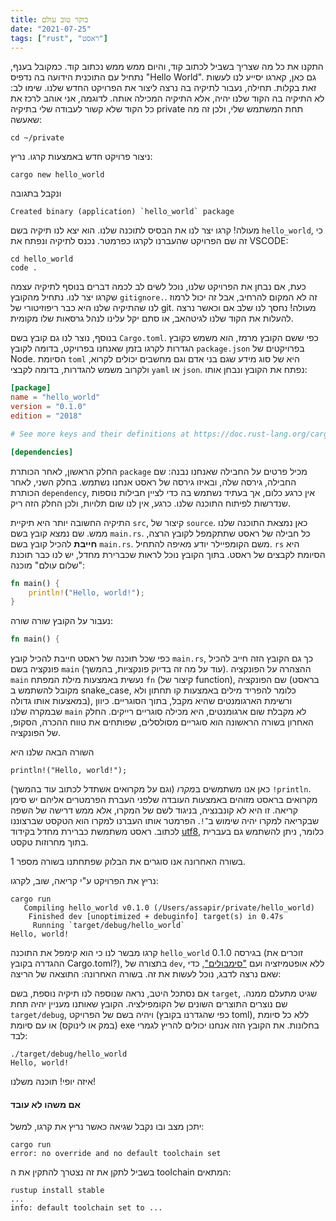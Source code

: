 ```yaml
---
title: בוקר טוב עולם
date: "2021-07-25"
tags: ["rust", "ראסט"]
---
```


התקנו את כל מה שצריך בשביל לכתוב קוד, והיום ממש ממש נכתוב קוד. כמקובל בענף, נתחיל עם התוכנית הידועה בה נדפיס "Hello World". גם כאן, קארגו יסייע לנו לעשות זאת בקלות. תחילה, נעבור לתיקיה בה נרצה ליצור את הפרויקט החדש שלנו. שימו לב: לא התיקיה בה הקוד שלנו יהיה, אלא התיקיה המכילה אותה. לדוגמה, אני אוהב לרכז את כל הקוד שלא קשור לעבודה שלי בתיקיה private תחת המשתמש שלי, ולכן זה מה שאעשה:
```shell
cd ~/private
```
ניצור פרויקט חדש באמצעות קרגו. נריץ:
```shell
cargo new hello_world
```
ונקבל בתגובה
```shell{outputLines: 1}{numberLines: 2}
Created binary (application) `hello_world` package
```
מעולה! קרגו יצר לנו את הבסיס לתוכנה שלנו. הוא יצא לנו תיקיה בשם `hello_world`, כי זה שם הפרויקט שהעברנו לקרגו כפרמטר. נכנס לתיקיה ונפתח את VSCODE:
```shell
cd hello_world
code .
```
כעת, אם נבחן את הפרויקט שלנו, נוכל לשים לב לכמה דברים בנוסף לתיקיה עצמה שקרגו יצר לנו. נתחיל מהקובץ `gitignore.`. זה לא המקום להרחיב, אבל זה יכול לרמוז לנו שהתיקיה שלנו היא כבר ריפוזיטורי של git. מעולה! נחסך לנו שלב אם וכאשר נרצה להעלות את הקוד שלנו לגיטהאב, או סתם יקל עלינו לנהל גרסאות שלו מקומית.

בנוסף, נוצר לנו גם קובץ בשם `Cargo.toml`. כפי ששם הקובץ מרמז, הוא משמש כקובץ הגדרות לקרגו בזמן שאנחנו בפרויקט, בדומה לקובץ `package.json` בפרויקטים של Node. הסיומת `toml` היא של סוג מידע שגם בני אדם וגם מחשבים יכולים לקרוא, ולקרוב משמש להגדרות, בדומה לקבצי `yaml` או `json`.
נפתח את הקובץ ונבחן אותו:
```toml
[package]
name = "hello_world"
version = "0.1.0"
edition = "2018"

# See more keys and their definitions at https://doc.rust-lang.org/cargo/reference/manifest.html

[dependencies]
```
החלק הראשון, לאחר הכותרת `package` מכיל פרטים על החבילה שאנחנו נבנה: שם החבילה, גירסה שלה, ובאיזו גירסה של ראסט אנחנו נשתמש.
בחלק השני, לאחר הכותרת `dependency`, אין כרגע כלום, אך בעתיד נשתמש בה כדי לציין חבילות נוספות שנדרשות לפיתוח התוכנה שלנו. כרגע, אין לנו שום תלויות, ולכן החלק הזה ריק.

התיקיה החשובה יותר היא תיקיית `src`, קיצור של `source`. כאן נמצאת התוכנה שלנו ממש. שם נמצא קובץ בשם `main.rs`. כל חבילה של ראסט שתתקמפל לקובץ הרצה, **חייבת** להכיל קובץ בשם `main.rs`. משם הקומפיילר יודע מאיפה להתחיל. `rs` היא הסיומת לקבצים של ראסט. בתוך הקובץ נוכל לראות שכברירת מחדל, יש לנו כבר תוכנת "שלום עולם" מוכנה:
```rust
fn main() {
    println!("Hello, world!");
}
```
נעבור על הקובץ שורה שורה:
```rust
fn main() {
```
כפי שכל תוכנה של ראסט חייבת להכיל קובץ `main.rs`, כך גם הקובץ הזה חייב להכיל פונקציה בשם `main` (עוד על מה זה בדיוק פונקציות, בהמשך). ההצהרה על הפונקציה `main` נעשית באמצעות מילת המפתח `fn` (קיצור של function), שם הפונקציה (בראסט מקובל להשתמש ב snake_case, כלומר להפריד מילים באמצעות קו תחתון ולא במאצעות אותו גדולה), ורשימת הארגומנטים שהיא מקבל, בתוך הסוגריים. כיוון שבמקרה שלנו `main` לא מקבלת שום ארגומנטים, היא מכילה סוגריים רייקים. החלק האחרון בשורה הראשונה הוא סוגריים מסולסלים, שפותחים את טווח ההכרה, הסקופ, של הפונקציה.

השורה הבאה שלנו היא
```rust{numberLines: 2}
println!("Hello, world!");
```
כאן אנו משתמשים ב*מקרו* (וגם על מקרואים אשתדל לכתוב עוד בהמשך) `!println`. מקרואים בראסט מזוהים באמצעות העובדה שלפני העברת הפרמטרים אליהם יש סימן קריאה. זו היא לא קונבנציה, בניגוד לשם של המקרו, אלא ממש דרישה של השפה שבקריאה למקרו יהיה שימוש ב־`!`. הפרמטר אותו העברנו למקרו הוא הטקסט שברצוננו לכתוב. ראסט משתמשת כברירת מחדל בקידוד [utf8](https://he.wikipedia.org/wiki/UTF-8), כלומר, ניתן להשתמש גם בעברית בתוך מחרוזות טקסט.

בשורה האחרונה אנו סוגרים את הבלוק שפתחתנו בשורה מספר 1.

נריץ את הפרויקט ע"י קריאה, שוב, לקרגו:
```shell{outputLines: 2-5}
cargo run
   Compiling hello_world v0.1.0 (/Users/assapir/private/hello_world)
    Finished dev [unoptimized + debuginfo] target(s) in 0.47s
     Running `target/debug/hello_world`
Hello, world!
```
קרגו מבשר לנו כי הוא קימפל את התוכנה `hello_world` בגירסה 0.1.0 (זוכרים את ההגדרה בקובץ Cargo.toml?), בתצורה של `dev`, ללא אופטמיזציה ועם ["סימבולים"](https://en.wikipedia.org/wiki/Debug_symbol), כדי שאם נרצה לדבג, נוכל לעשות את זה. בשורה האחרונה: התוצאה של הריצה:

אם נסתכל היטב, נראה שנוספה לנו תיקיה נוספת, בשם `target`, שגיט מתעלם ממנה. שם נוצרים התוצרים השונים של הקומפילציה. הקובץ שאותנו מעניין יהיה תחת `target/debug`, ויהיה בשם של הפרויקט (כפי שהגדרנו בקובץ toml), ללא כל סיומת (במק או לינוקס) או עם סיומת exe בחלונות. את הקובץ הזה אנחנו יכולים להריץ לגמרי לבד:
```shell{outputLines: 2}
./target/debug/hello_world
Hello, world!
```

איזה יופי! תוכנה משלנו!


#### אם משהו לא עובד
יתכן מצב ובו נקבל שגיאה כאשר נריץ את קרגו, למשל:
```shell{outputLines: 2}
cargo run
error: no override and no default toolchain set
```
בשביל לתקן את זה נצטרך להתקין את ה toolchain המתאים:
```shell{outputLines: 2-3}
rustup install stable
...
info: default toolchain set to ...
```
